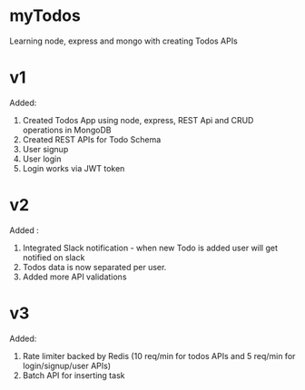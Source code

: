# myTodos

Learning node, express and mongo with creating Todos APIs

# v1

Added:

1. Created Todos App using node, express, REST Api and CRUD operations in MongoDB
2. Created REST APIs for Todo Schema
3. User signup
4. User login
5. Login works via JWT token

# v2

Added :

1. Integrated Slack notification - when new Todo is added user will get notified on slack
2. Todos data is now separated per user.
3. Added more API validations

# v3

Added:

1. Rate limiter backed by Redis (10 req/min for todos APIs and 5 req/min for login/signup/user APIs)
2. Batch API for inserting task
